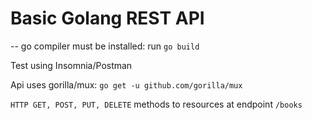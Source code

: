 # Basic Golang REST API

--
go compiler must be installed:
run `go build`

Test using Insomnia/Postman

Api uses gorilla/mux:
`go get -u github.com/gorilla/mux`

`HTTP GET, POST, PUT, DELETE` methods to resources at endpoint `/books`
